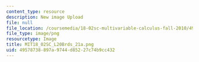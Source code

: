 ```yaml
---
content_type: resource
description: New image Upload
file: null
file_location: /coursemedia/18-02sc-multivariable-calculus-fall-2010/49578738897a9744d85227c74b9cc432_MIT18_02SC_L20Brds_21a.png
file_type: image/png
resourcetype: Image
title: MIT18_02SC_L20Brds_21a.png
uid: 49578738-897a-9744-d852-27c74b9cc432
---
```


